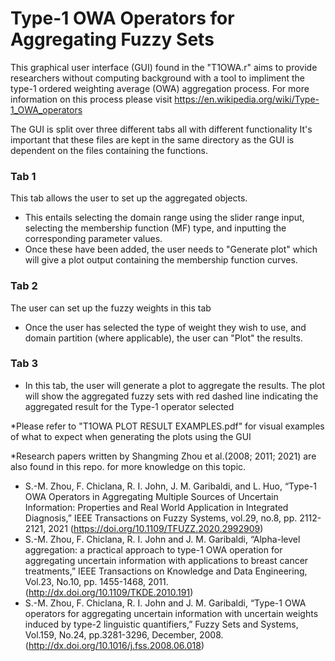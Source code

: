 # Type-1 OWA Operators for Aggregating Fuzzy Sets
This graphical user interface (GUI) found in the "T1OWA.r" aims to provide researchers without computing background with a tool to impliment the type-1 ordered weighting average (OWA) aggregation process.
For more information on this process please visit https://en.wikipedia.org/wiki/Type-1_OWA_operators

The GUI is split over three different tabs all with different functionality
It's important that these files are kept in the same directory as the GUI is dependent on the files containing the functions.
### Tab 1
This tab allows the user to set up the aggregated objects. 
- This entails selecting the domain range using the slider range input, selecting the membership function (MF) type, and inputting the corresponding parameter values. 
- Once these have been added, the user needs to "Generate plot" which will give a plot output containing the membership function curves.
### Tab 2
The user can set up the fuzzy weights in this tab
- Once the user has selected the type of weight they wish to use, and domain partition (where applicable), the user can "Plot" the results. 
### Tab 3 
- In this tab, the user will generate a plot to aggregate the results. The plot will show the aggregated fuzzy sets with red dashed line indicating the aggregated result for the Type-1 operator selected

*Please refer to "T1OWA PLOT RESULT EXAMPLES.pdf" for visual examples of what to expect when generating the plots using the GUI 

*Research papers written by Shangming Zhou et al.(2008; 2011; 2021) are also found in this repo. for more knowledge on this topic.

- S.-M. Zhou, F. Chiclana, R. I. John, J. M. Garibaldi, and L. Huo, “Type-1 OWA Operators in Aggregating Multiple Sources of Uncertain Information: Properties and Real World Application in Integrated Diagnosis,” IEEE Transactions on Fuzzy Systems, vol.29, no.8, pp. 2112-2121, 2021 (https://doi.org/10.1109/TFUZZ.2020.2992909)
- S.-M. Zhou, F. Chiclana, R. I. John and J. M. Garibaldi, “Alpha-level aggregation: a practical approach to type-1 OWA operation for aggregating uncertain information with applications to breast cancer treatments,” IEEE Transactions on Knowledge and Data Engineering, Vol.23, No.10, pp. 1455-1468, 2011. (http://dx.doi.org/10.1109/TKDE.2010.191)
- S.-M. Zhou, F. Chiclana, R. I. John and J. M. Garibaldi, “Type-1 OWA operators for aggregating uncertain information with uncertain weights induced by type-2 linguistic quantifiers,” Fuzzy Sets and Systems, Vol.159, No.24, pp.3281-3296, December, 2008. (http://dx.doi.org/10.1016/j.fss.2008.06.018)
